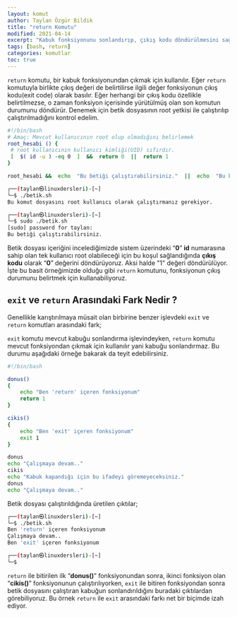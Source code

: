 ```yaml
---
layout: komut
author: Taylan Özgür Bildik
title: "return Komutu"
modified: 2021-04-14
excerpt: "Kabuk fonksiyonunu sonlandırıp, çıkış kodu döndürülmesini sağlar."
tags: [bash, return]
categories: komutlar 
toc: true 
---
```




`return` komutu, bir kabuk fonksiyonundan çıkmak için kullanılır. Eğer `return` komutuyla birlikte çıkış değeri de belirtilirse ilgili değer fonksiyonun çıkış kodu(exit code) olarak basılır. Eğer herhangi bir çıkış kodu özellikle belirtilmezse, o zaman fonksiyon içerisinde yürütülmüş olan son komutun durumunu döndürür. Denemek için betik dosyasının root yetkisi ile çalıştırılıp çalıştırılmadığını kontrol edelim. 

```bash
#!/bin/bash
# Amaç: Mevcut kullanıcının root olup olmadığını belirlemek 
root_hesabi () { 
 # root kullanıcının kullanıcı kimliği(UID) sıfırdır. 
 [  $( id -u ) -eq 0  ]  &&  return 0  ||  return 1 
}

root_hesabi &&  echo  "Bu betiği çalıştırabilirsiniz."  ||  echo  "Bu komut dosyasını root kullanıcı olarak çalıştırmanız gerekiyor."
```

```bash
┌──(taylan㉿linuxdersleri)-[~]
└─$ ./betik.sh 
Bu komut dosyasını root kullanıcı olarak çalıştırmanız gerekiyor.

┌──(taylan㉿linuxdersleri)-[~]
└─$ sudo ./betik.sh 
[sudo] password for taylan: 
Bu betiği çalıştırabilirsiniz.
```

Betik dosyası içeriğini incelediğimizde sistem üzerindeki “**0**” **id** numarasına sahip olan tek kullanıcı root olabileceği için bu koşul sağlandığında **çıkış kodu** olarak “**0**” değerini döndürüyoruz. Aksi halde "1" değeri döndürülüyor. İşte bu basit örneğimizde olduğu gibi `return` komutunu, fonksiyonun çıkış durumunu belirtmek için kullanabiliyoruz. 

## `exit` ve `return` Arasındaki Fark Nedir ?

Genellikle karıştırılmaya müsait olan birbirine benzer işlevdeki `exit` ve `return` komutları arasındaki fark;

`exit` komutu mevcut kabuğu sonlandırma işlevindeyken, `return` komutu mevcut fonksiyondan çıkmak için kullanılır yani kabuğu sonlandırmaz. Bu durumu aşağıdaki örneğe bakarak da teyit edebilirsiniz.

```bash
#!/bin/bash

donus()
{
    echo "Ben 'return' içeren fonksiyonum"
    return 1
}

cikis()
{
    echo "Ben 'exit' içeren fonksiyonum"
    exit 1
}

donus
echo "Çalışmaya devam.."
cikis
echo "Kabuk kapandığı için bu ifadeyi göremeyeceksiniz."
donus
echo "Çalışmaya devam.."

```

Betik dosyası çalıştırıldığında üretilen çıktılar;

```bash
┌──(taylan㉿linuxdersleri)-[~]
└─$ ./betik.sh 
Ben 'return' içeren fonksiyonum
Çalışmaya devam..
Ben 'exit' içeren fonksiyonum

┌──(taylan㉿linuxdersleri)-[~]
└─$
```

`return` ile bitirilen ilk “**donus()**” fonksiyonundan sonra, ikinci fonksiyon olan “**cikis()**” fonksiyonunun çalıştırılıyorken, `exit` ile bitiren fonksiyondan sonra betik dosyasını çalıştıran kabuğun sonlandırıldığını buradaki çıktılardan görebiliyoruz. Bu örnek `return` ile `exit` arasındaki farkı net bir biçimde izah ediyor.